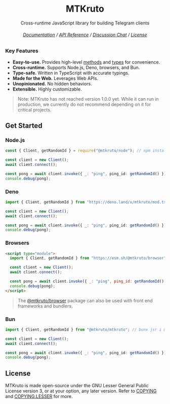<div align="center">

# MTKruto

Cross-runtime JavaScript library for building Telegram clients

###### [Documentation](https://mtkruto.deno.dev) / [API Reference](https://deno.land/x/mtkruto/mod.ts) / [Discussion Chat](https://t.me/MTKrutoChat) / [License](#license)

</div>

### Key Features

- **Easy-to-use.** Provides high-level [methods](https://mtkruto.deno.dev/methods) and [types](https://mtkruto.deno.dev/types) for convenience.
- **Cross-runtime.** Supports Node.js, Deno, browsers, and Bun.
- **Type-safe.** Written in TypeScript with accurate typings.
- **Made for the Web.** Leverages Web APIs.
- **Unopinionated.** No hidden behaviors.
- **Extensible.** Highly customizable.

> Note: MTKruto has not reached version 1.0.0 yet. While it can run in production, we currently do not recommend depending on it for critical projects.

## Get Started

### Node.js

```ts
const { Client, getRandomId } = require("@mtkruto/node"); // npm install @mtkruto/node

const client = new Client();
await client.connect();

const pong = await client.invoke({ _: "ping", ping_id: getRandomId() });
console.debug(pong);
```

### Deno

```ts
import { Client, getRandomId } from "https://deno.land/x/mtkruto/mod.ts";

const client = new Client();
await client.connect();

const pong = await client.invoke({ _: "ping", ping_id: getRandomId() });
console.debug(pong);
```

### Browsers

```html
<script type="module">
  import { Client, getRandomId } from "https://esm.sh/@mtkruto/browser";

  const client = new Client();
  await client.connect();

  const pong = await client.invoke({ _: "ping", ping_id: getRandomId() });
  console.debug(pong);
</script>
```

> The [@mtkruto/browser](https://npm.im/@mtkruto/browser) package can also be used with front end frameworks and bundlers.

### Bun

```ts
import { Client, getRandomId } from "@mtkruto/mtkruto"; // bunx jsr i @mtkruto/mtkruto

const client = new Client();
await client.connect();

const pong = await client.invoke({ _: "ping", ping_id: getRandomId() });
console.debug(pong);
```

## License

MTKruto is made open-source under the GNU Lesser General Public License version 3, or at your option, any later version. Refer to [COPYING](./COPYING) and [COPYING.LESSER](./COPYING.LESSER) for more.

